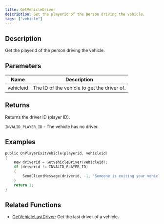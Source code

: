 ```yaml
---
title: GetVehicleDriver
description: Get the playerid of the person driving the vehicle.
tags: ["vehicle"]
---
```


<VersionWarn version='omp v1.1.0.2612' />

## Description

Get the playerid of the person driving the vehicle. 

## Parameters

| Name      | Description                                 |
|-----------|---------------------------------------------|
| vehicleid | The ID of the vehicle to get the driver of. |

## Returns

Returns the driver ID (player ID).

`INVALID_PLAYER_ID` - The vehicle has no driver.

## Examples

```c
public OnPlayerExitVehicle(playerid, vehicleid)
{
    new driverid = GetVehicleDriver(vehicleid);
    if (driverid != INVALID_PLAYER_ID)
    {
        SendClientMessage(driverid, -1, "Someone is exiting your vehicle.");
    }
    return 1;
}
```

## Related Functions

- [GetVehicleLastDriver](GetVehicleLastDriver): Get the last driver of a vehicle.

